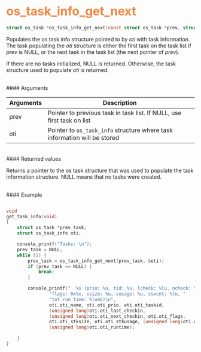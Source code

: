 ## <font color="F2853F" style="font-size:24pt"> os_task_info_get_next</font>

```c
struct os_task *os_task_info_get_next(const struct os_task *prev, struct os_task_info *oti);
```
Populates the os task info structure pointed to by *oti* with task information. 
The task populating the *oti* structure is either the first task on the task 
list if *prev* is NULL, or the next task in the task list (the next pointer of 
*prev*).
 
If there are no tasks initialized, NULL is returned. Otherwise, the task 
structure used to populate *oti* is returned.

<br>
#### Arguments

| Arguments | Description | 
|-----------|-------------| 
| prev | Pointer to previous task in task list. If NULL, use first task on list |
| oti |  Pointer to `os_task_info` structure where task information will be stored | 

<br>
#### Returned values

Returns a pointer to the os task structure that was used to populate the task 
information structure. NULL means that no tasks were created.

<br>
#### Example

```c

void 
get_task_info(void)
{
    struct os_task *prev_task; 
    struct os_task_info oti; 

    console_printf("Tasks: \n");
    prev_task = NULL;
    while (1) {
        prev_task = os_task_info_get_next(prev_task, &oti);
        if (prev_task == NULL) {
            break;
        }

        console_printf("  %s (prio: %u, tid: %u, lcheck: %lu, ncheck: %lu, "
                "flags: 0x%x, ssize: %u, susage: %u, cswcnt: %lu, "
                "tot_run_time: %lums)\n",
                oti.oti_name, oti.oti_prio, oti.oti_taskid, 
                (unsigned long)oti.oti_last_checkin,
                (unsigned long)oti.oti_next_checkin, oti.oti_flags,
                oti.oti_stksize, oti.oti_stkusage, (unsigned long)oti.oti_cswcnt,
                (unsigned long)oti.oti_runtime);

    }
}

```


